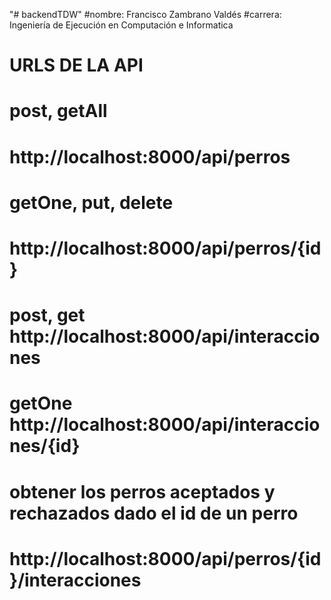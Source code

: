 "# backendTDW"
#nombre: Francisco Zambrano Valdés
#carrera: Ingeniería de Ejecución en Computación e Informatica


# URLS DE LA API

# post, getAll
# http://localhost:8000/api/perros

# getOne, put, delete
# http://localhost:8000/api/perros/{id}

# post, get http://localhost:8000/api/interacciones

# getOne http://localhost:8000/api/interacciones/{id}


# obtener los perros aceptados y rechazados dado el id de un perro
# http://localhost:8000/api/perros/{id}/interacciones